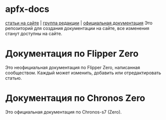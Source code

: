 # apfx-docs
[статьи на сайте](https://aperturefox.ru/docs/list) | [группа редакции](https://t.me/flipzerocommunitydocs) | [официальная документация](https://docs.flipper.net/)
Это репозиторий для создания документации на сайте, все изменения станут доступны на сайте.

# Документация по Flipper Zero
Это неофициальная документация по Flipper Zero, написанная сообществом. Каждый может изменить, добавить или отредактировать статью.

# Документация по Chronos Zero
Это официальная документация по Chronos-s7 (Zero).
